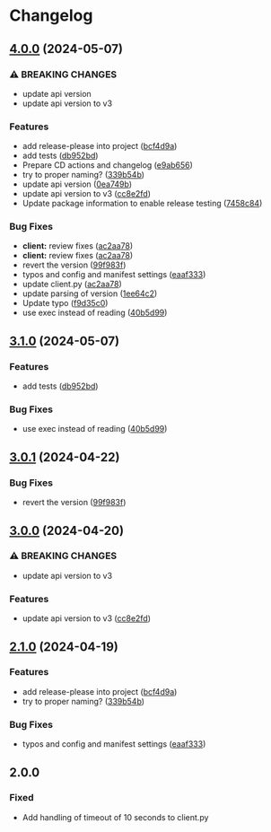 # Changelog

## [4.0.0](https://github.com/martinalbert/buttercms-python/compare/v3.1.0...v4.0.0) (2024-05-07)


### ⚠ BREAKING CHANGES

* update api version
* update api version to v3

### Features

* add release-please into project ([bcf4d9a](https://github.com/martinalbert/buttercms-python/commit/bcf4d9a6c84b7234e4a110f20f1bb42f1854d412))
* add tests ([db952bd](https://github.com/martinalbert/buttercms-python/commit/db952bd1a8f66c679ed6422855c2ef39ff679238))
* Prepare CD actions and changelog ([e9ab656](https://github.com/martinalbert/buttercms-python/commit/e9ab65657cc6e62f23fc8c0d3916a7c48c1da7ab))
* try to proper naming? ([339b54b](https://github.com/martinalbert/buttercms-python/commit/339b54bcd111da98600739e9b6532119a4cc54ff))
* update api version ([0ea749b](https://github.com/martinalbert/buttercms-python/commit/0ea749be7e25a737c3b7d3049aada1e925e4e3ca))
* update api version to v3 ([cc8e2fd](https://github.com/martinalbert/buttercms-python/commit/cc8e2fd7f9a6dec3ab1416dd5b6d152e8c418ff3))
* Update package information to enable release testing ([7458c84](https://github.com/martinalbert/buttercms-python/commit/7458c847594e4d32d8fdbd12eb159242732233ff))


### Bug Fixes

* **client:** review fixes ([ac2aa78](https://github.com/martinalbert/buttercms-python/commit/ac2aa782c2c64f440f717dc7b32df6cdbd192e9b))
* **client:** review fixes ([ac2aa78](https://github.com/martinalbert/buttercms-python/commit/ac2aa782c2c64f440f717dc7b32df6cdbd192e9b))
* revert the version ([99f983f](https://github.com/martinalbert/buttercms-python/commit/99f983fb4b59d6c8a96dd3f15e92965bb5b2f633))
* typos and config and manifest settings ([eaaf333](https://github.com/martinalbert/buttercms-python/commit/eaaf333b74c16a3996c2198e7aeb9262505b9035))
* update client.py ([ac2aa78](https://github.com/martinalbert/buttercms-python/commit/ac2aa782c2c64f440f717dc7b32df6cdbd192e9b))
* update parsing of version ([1ee64c2](https://github.com/martinalbert/buttercms-python/commit/1ee64c2c8ac480a7994da25ec5b284b7f4d3b6d6))
* Update typo ([f9d35c0](https://github.com/martinalbert/buttercms-python/commit/f9d35c091f54037e4ce0e5a14762452864b6ec46))
* use exec instead of reading ([40b5d99](https://github.com/martinalbert/buttercms-python/commit/40b5d995ed890bee779b23038b535b83cb5e77a5))

## [3.1.0](https://github.com/martinalbert/buttercms-python/compare/v3.0.1...v3.1.0) (2024-05-07)


### Features

* add tests ([db952bd](https://github.com/martinalbert/buttercms-python/commit/db952bd1a8f66c679ed6422855c2ef39ff679238))


### Bug Fixes

* use exec instead of reading ([40b5d99](https://github.com/martinalbert/buttercms-python/commit/40b5d995ed890bee779b23038b535b83cb5e77a5))

## [3.0.1](https://github.com/martinalbert/buttercms-python/compare/v3.0.0...v3.0.1) (2024-04-22)


### Bug Fixes

* revert the version ([99f983f](https://github.com/martinalbert/buttercms-python/commit/99f983fb4b59d6c8a96dd3f15e92965bb5b2f633))

## [3.0.0](https://github.com/martinalbert/buttercms-python/compare/v2.1.0...v3.0.0) (2024-04-20)


### ⚠ BREAKING CHANGES

* update api version to v3

### Features

* update api version to v3 ([cc8e2fd](https://github.com/martinalbert/buttercms-python/commit/cc8e2fd7f9a6dec3ab1416dd5b6d152e8c418ff3))

## [2.1.0](https://github.com/martinalbert/buttercms-python/compare/v2.0.0...v2.1.0) (2024-04-19)


### Features

* add release-please into project ([bcf4d9a](https://github.com/martinalbert/buttercms-python/commit/bcf4d9a6c84b7234e4a110f20f1bb42f1854d412))
* try to proper naming? ([339b54b](https://github.com/martinalbert/buttercms-python/commit/339b54bcd111da98600739e9b6532119a4cc54ff))


### Bug Fixes

* typos and config and manifest settings ([eaaf333](https://github.com/martinalbert/buttercms-python/commit/eaaf333b74c16a3996c2198e7aeb9262505b9035))

## 2.0.0

### Fixed
- Add handling of timeout of 10 seconds to client.py
